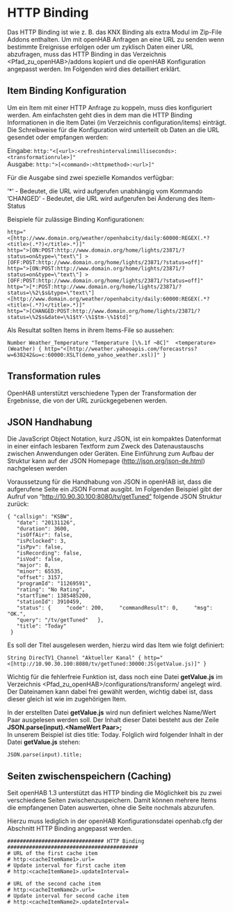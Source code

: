 HTTP Binding
============

Das HTTP Binding ist wie z. B. das KNX Binding als extra Modul im
Zip-File Addons enthalten. Um mit openHAB Anfragen an eine URL zu senden
wenn bestimmte Ereignisse erfolgen oder um zyklisch Daten einer URL
abzufragen, muss das HTTP Binding in das Verzeichnis
<Pfad_zu_openHAB>/addons kopiert und die openHAB Konfiguration
angepasst werden. Im Folgenden wird dies detailliert erklärt.

Item Binding Konfiguration
--------------------------

Um ein Item mit einer HTTP Anfrage zu koppeln, muss dies konfiguriert
werden. Am einfachsten geht dies in dem man die HTTP Binding
Informationen in die Item Datei (im Verzeichnis configuration/items)
einträgt. Die Schreibweise für die Konfiguration wird unterteilt ob
Daten an die URL gesendet oder empfangen werden:

Eingabe: `http:"<[<url>:<refreshintervalinmilliseconds>:<transformationrule>]"`  
Ausgabe: `http:">[<command>:<httpmethod>:<url>]"`  

Für die Ausgabe sind zwei spezielle Komandos verfügbar:  

’*’ - Bedeutet, die URL wird aufgerufen unabhängig vom Kommando  
’CHANGED’ - Bedeutet, die URL wird aufgerufen bei Änderung des
Item-Status

Beispiele für zulässige Binding Konfigurationen:

    http="<[http://www.domain.org/weather/openhabcity/daily:60000:REGEX(.*?<title>(.*?)</title>.*)]"
    http=">[ON:POST:http://www.domain.org/home/lights/23871/?status=on&type=\"text\"] >[OFF:POST:http://www.domain.org/home/lights/23871/?status=off]"
    http=">[ON:POST:http://www.domain.org/home/lights/23871/?status=on&type=\"text\"] >[OFF:POST:http://www.domain.org/home/lights/23871/?status=off]"
    http=">[*:POST:http://www.domain.org/home/lights/23871/?status=\%2\$s&type=\"text\"] <[http://www.domain.org/weather/openhabcity/daily:60000:REGEX(.*?<title>(.*?)</title>.*)]"
    http=">[CHANGED:POST:http://www.domain.org/home/lights/23871/?status=\%2$s&date=\%1$tY-\%1$tm-\%1$td]"

Als Resultat sollten Items in ihrem Items-File so aussehen:

    Number Weather_Temperature "Temperature [\%.1f ¬8C]"  <temperature>  (Weather) { http="<[http://weather.yahooapis.com/forecastrss?w=638242&u=c:60000:XSLT(demo_yahoo_weather.xsl)]" }

Transformation rules
--------------------

OpenHAB unterstützt verschiedene Typen der Transformation der Ergebnisse, die von der
URL zurückgegebenen werden.

JSON Handhabung
---------------

Die JavaScript Object Notation, kurz JSON, ist ein kompaktes Datenformat
in einer einfach lesbaren Textform zum Zweck des Datenaustauschs
zwischen Anwendungen oder Geräten. Eine Einführung zum Aufbau der
Struktur kann auf der JSON Homepage (http://json.org/json-de.html)
nachgelesen werden  

Voraussetzung für die Handhabung von JSON in openHAB ist, dass die
aufgerufene Seite ein JSON Format ausgibt. Im Folgenden Beispiel gibt
der Aufruf von “http://10.90.30.100:8080/tv/getTuned” folgende JSON
Struktur zurück:  

    { "callsign": "KSBW",
       "date": "20131126",
       "duration": 3600,
       "isOffAir": false,
       "isPclocked": 3,
       "isPpv": false,
       "isRecording": false,
       "isVod": false,
       "major": 8,
       "minor": 65535,
       "offset": 3157,
       "programId": "11269591",
       "rating": "No Rating",
       "startTime": 1385485200,
       "stationId": 3910459,
       "status": {     "code": 200,     "commandResult": 0,     "msg": "OK.",
       "query": "/tv/getTuned"   },
       "title": "Today"
     }

Es soll der Titel ausgelesen werden, hierzu wird das Item wie folgt
definiert:

    String DirecTV1_Channel "Aktueller Kanal" { http="<[http://10.90.30.100:8080/tv/getTuned:30000:JS(getValue.js)]" }

Wichtig für die fehlerfreie Funktion ist, dass noch eine Datei **getValue.js** im Verzeichnis <Pfad_zu_openHAB>/configurations/transform/ angelegt wird. Der Dateinamen kann dabei frei gewählt werden, wichtig dabei ist, dass dieser gleich ist wie im zugehörigen Item.

In der erstellten Datei **getValue.js** wird nun definiert welches Name/Wert Paar ausgelesen werden soll. Der Inhalt dieser Datei besteht aus der Zeile **JSON.parse(input).\<NameWert Paar\>;**  
In unserem Beispiel ist dies title: Today. Folglich wird folgender
Inhalt in der Datei **getValue.js** stehen:

    JSON.parse(input).title;

Seiten zwischenspeichern (Caching)
----------------------------------

Seit openHAB 1.3 unterstützt das HTTP binding die Möglichkeit bis zu zwei verschiedene Seiten zwischenzuspeichern. Damit können mehrere Items die empfangenen Daten auswerten, ohne die Seite nochmals abzurufen.

Hierzu muss lediglich in der openHAB Konfigurationsdatei openhab.cfg der Abschnitt HTTP Binding angepasst werden.

    ############################### HTTP Binding ##########################################
    # URL of the first cache item
    # http:<cacheItemName1>.url=
    # Update interval for first cache item
    # http:<cacheItemName1>.updateInterval=

    # URL of the second cache item
    # http:<cacheItemName2>.url=
    # Update interval for second cache item
    # http:<cacheItemName2>.updateInterval=
